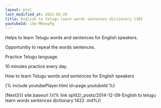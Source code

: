```yaml
---
layout: post
last_modified_at: 2021-03-29
title: English to Telugu learn words sentences dictionary 1385 
youtubeId: iSe-M9uwyPg
---
```

 
 
Helps to learn Telugu words and sentences for English speakers.

Opportunitiy to repeat the words sentences. 

Practice Telugu language. 
 
10 minutes practice every day. 
 
How to learn Telugu words and sentences for English speakers 
 
{% include youtubePlayer.html id=page.youtubeId %}
 
 
[Next]({{ site.baseurl }}{% link  split2/_posts/2014-12-09-English to telugu learn words sentences dictionary 1422 .md%})
 
